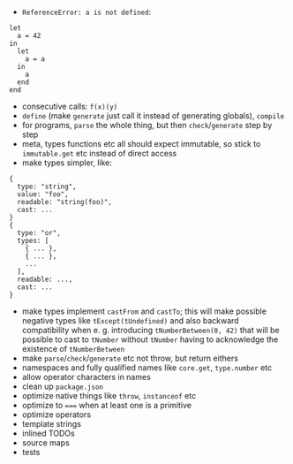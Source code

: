 - `ReferenceError: a is not defined`:
```
let
  a = 42
in
  let
    a = a
  in
    a
  end
end
```
- consecutive calls: `f(x)(y)`
- `define` (make `generate` just call it instead of generating globals), `compile`
- for programs, `parse` the whole thing, but then `check`/`generate` step by step
- meta, types functions etc all should expect immutable, so stick to `immutable.get` etc instead of direct access
- make types simpler, like:
```
{
  type: "string",
  value: "foo",
  readable: "string(foo)",
  cast: ...
}
{
  type: "or",
  types: [
    { ... },
    { ... },
    ...
  ],
  readable: ...,
  cast: ...
}
```
- make types implement `castFrom` and `castTo`; this will make possible negative types like `tExcept(tUndefined)` and also backward compatibility when e. g. introducing `tNumberBetween(0, 42)` that will be possible to cast to `tNumber` without `tNumber` having to acknowledge the existence of `tNumberBetween`
- make `parse`/`check`/`generate` etc not throw, but return eithers
- namespaces and fully qualified names like `core.get`, `type.number` etc
- allow operator characters in names
- clean up `package.json`
- optimize native things like `throw`, `instanceof` etc
- optimize to `===` when at least one is a primitive
- optimize operators
- template strings
- inlined TODOs
- source maps
- tests
